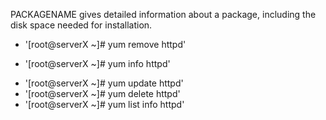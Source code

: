 PACKAGENAME gives detailed information about a package, including the disk space needed for installation.
* '[root@serverX ~]# yum remove httpd'
+ '[root@serverX ~]# yum info httpd'
* '[root@serverX ~]# yum update httpd'
* '[root@serverX ~]# yum delete httpd'
* '[root@serverX ~]# yum list info httpd'
